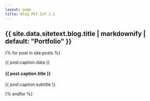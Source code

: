 ```yaml
---
layout: page
title: Blog PET-Inf 2.2
---
```

<section class="bg-light page-section" id="{{ site.data.sitetext.blog.section | default: "blog" }}">
  <div class="container">
    <div class="row">
      <div class="col-lg-12 text-center">
        <h2 class="section-heading text-uppercase">{{ site.data.sitetext.blog.title | markdownify | default: "Portfolio" }}</h2>
      </div>
    </div>
    <div class="row">
      {% for post in site.posts %}
        <div class="col-md-4 col-sm-6 portfolio-item">
          <a class="portfolio-link" href="/blog/{{ post.url }}">
            <div class="portfolio-hover">
              <div class="portfolio-hover-content">
                <i class="{{ site.data.style.portfolio-icon | default: "fas fa-plus fa-3x" }}"></i>
              </div>
            </div>
            <img class="img-fluid" src="{{ post.caption.thumbnail }}" alt="">
          </a>
          <div class="blog-caption">
            <p class="post-data">{{ post.caption.data }}</p>
            <h4>{{ post.caption.title }}</h4>
            <p class="blog-subtitle">{{ post.caption.subtitle }}</p>
          </div>
        </div>
      {% endfor %}
    </div>
  </div>
</section>
